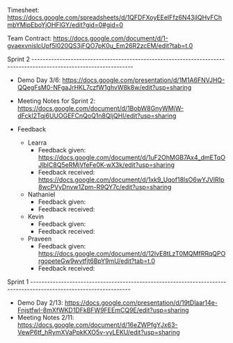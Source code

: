 Timesheet: https://docs.google.com/spreadsheets/d/1QFDFXoyEEeIFfz6N43jIQHyFChmbYMipEboYjOHFlGY/edit?gid=0#gid=0

Team Contract: https://docs.google.com/document/d/1-gvaexvnislcUpf5l020QS3jFQO7pK0u_Em26R2zcEM/edit?tab=t.0

Sprint 2 ------------------------------------------------------------------------------------------------------------------
- Demo Day 3/6: https://docs.google.com/presentation/d/1M1A6FNVJHQ-QQegFsM0-NFgaJrHKL7czfW1ghvW8k8w/edit?usp=sharing
- Meeting Notes for Sprint 2: https://docs.google.com/document/d/1BobW8GnyWMjW-dFckI2Tqj6UUOGEFCnQoQ1n8QIjQHI/edit?usp=sharing

- Feedback
  - Learra
    - Feedback given: https://docs.google.com/document/d/1uF2OhMGB7Ax4_dmETqOJlbIC8Q5eRMjVfeFe0K-wX3k/edit?usp=sharing
    - Feedback received: https://docs.google.com/document/d/1xk9_Uqof18lsO6wYJVIRIp8wcPVyDnvw1Zpm-R9QY7c/edit?usp=sharing
  - Nathaniel
    - Feedback given:
    - Feedback received:
  - Kevin
    - Feedback given:
    - Feedback received:
  - Praveen
    - Feedback given: https://docs.google.com/document/d/12IvE8tLzT0MQMfRRqQPOrgopeteGw9wvtfjt6BpY9mU/edit?tab=t.0
    - Feedback received:

Sprint 1 ------------------------------------------------------------------------------------------------------------------
- Demo Day 2/13: https://docs.google.com/presentation/d/19tDlaar14e-FnjstfwI-8mXfWKD1DFkBFW9FEEmCQ9E/edit?usp=sharing
- Meeting Notes 2/11: https://docs.google.com/document/d/16eZWPfgYJx63-VewP6tf_hRymXVaPpkKXO5v-vyLEKU/edit?usp=sharing 
